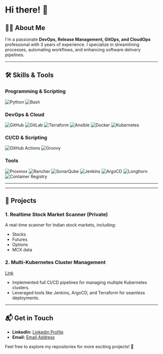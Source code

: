 

<!--
**DarkKing105/DarkKing105** is a ✨ _special_ ✨ repository because its `README.md` (this file) appears on your GitHub profile.

Here are some ideas to get you started:

- 🔭 I’m currently working on ...
- 🌱 I’m currently learning ...
- 👯 I’m looking to collaborate on ...
- 🤔 I’m looking for help with ...
- 💬 Ask me about ...
- 📫 How to reach me: ...
- 😄 Pronouns: ...
- ⚡ Fun fact: ...
-->
# Hi there! 👋

## 👨‍💻 About Me

I'm a passionate **DevOps, Release Management, GitOps, and CloudOps** professional with 3 years of experience. I specialize in streamlining processes, automating workflows, and enhancing software delivery pipelines.

---

## 🛠️ Skills & Tools

### Programming & Scripting

![Python](https://img.shields.io/badge/-Python-3776AB?logo=python&logoColor=white&style=for-the-badge) ![Bash](https://img.shields.io/badge/-Bash-4EAA25?logo=gnu-bash&logoColor=white&style=for-the-badge)

### DevOps & Cloud

![GitHub](https://img.shields.io/badge/-GitHub-181717?logo=github&logoColor=white&style=for-the-badge) ![GitLab](https://img.shields.io/badge/-GitLab-FC6D26?logo=gitlab&logoColor=white&style=for-the-badge) ![Terraform](https://img.shields.io/badge/-Terraform-623CE4?logo=terraform&logoColor=white&style=for-the-badge) ![Ansible](https://img.shields.io/badge/-Ansible-EE0000?logo=ansible&logoColor=white&style=for-the-badge) ![Docker](https://img.shields.io/badge/-Docker-2496ED?logo=docker&logoColor=white&style=for-the-badge) ![Kubernetes](https://img.shields.io/badge/-Kubernetes-326CE5?logo=kubernetes&logoColor=white&style=for-the-badge)

### CI/CD & Scripting

![GitHub Actions](https://img.shields.io/badge/-GitHub_Actions-2088FF?logo=github-actions&logoColor=white&style=for-the-badge) ![Groovy](https://img.shields.io/badge/-Groovy-4298B8?logo=apache-groovy&logoColor=white&style=for-the-badge)

### Tools

![Proxmox](https://img.shields.io/badge/-Proxmox-E57000?logo=proxmox&logoColor=white&style=for-the-badge) ![Rancher](https://img.shields.io/badge/-Rancher-0075A8?logo=rancher&logoColor=white&style=for-the-badge) ![SonarQube](https://img.shields.io/badge/-SonarQube-4E9BCD?logo=sonarqube&logoColor=white&style=for-the-badge) ![Jenkins](https://img.shields.io/badge/-Jenkins-D24939?logo=jenkins&logoColor=white&style=for-the-badge) ![ArgoCD](https://img.shields.io/badge/-ArgoCD-EF7B4D?logo=argo&logoColor=white&style=for-the-badge) ![Longhorn](https://img.shields.io/badge/-Longhorn-EE7624?logo=longhorn&logoColor=white&style=for-the-badge) ![Container Registry](https://img.shields.io/badge/-Container_Registry-3378E6?logo=google-cloud&logoColor=white&style=for-the-badge)

---



---

## 💼 Projects

### 1. Realtime Stock Market Scanner (Private)
A real-time scanner for Indian stock markets, including:
- Stocks
- Futures
- Options
- MCX data

### 2. Multi-Kubernetes Cluster Management 
[Link](https://github.com/DarkKing105/artifact)
- Implemented full CI/CD pipelines for managing multiple Kubernetes clusters.
- Leveraged tools like Jenkins, ArgoCD, and Terraform for seamless deployments.

---

## 📬 Get in Touch

- **LinkedIn:** [Linkedin Profile](https://www.linkedin.com/in/vignesh-nadar-4108b4133)
- **Email:** [Email Address](nadarvignesh105@gmail.com)

Feel free to explore my repositories for more exciting projects! 🚀
